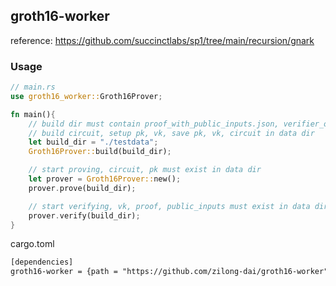 ## groth16-worker

reference: https://github.com/succinctlabs/sp1/tree/main/recursion/gnark

### Usage

```rust
// main.rs
use groth16_worker::Groth16Prover;

fn main(){
    // build dir must contain proof_with_public_inputs.json, verifier_only_circuit_data.json, common_circuit_data.json
    // build circuit, setup pk, vk, save pk, vk, circuit in data dir
    let build_dir = "./testdata";
    Groth16Prover::build(build_dir);

    // start proving, circuit, pk must exist in data dir
    let prover = Groth16Prover::new();
    prover.prove(build_dir);

    // start verifying, vk, proof, public_inputs must exist in data dir
    prover.verify(build_dir);
}
```

cargo.toml
```txt
[dependencies]
groth16-worker = {path = "https://github.com/zilong-dai/groth16-worker", branch = "dev"}
```
